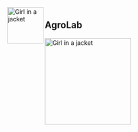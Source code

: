  
<img src="https://user-images.githubusercontent.com/104635627/224730419-071b8ae6-5acc-4e72-8643-6331d98ebe2d.png"  align="left"  alt="Girl in a jacket" width="84" height="84"> 

## AgroLab

<img src="https://user-images.githubusercontent.com/104635627/224736323-be7e0cf6-663e-4431-8cc4-568ad54702b5.gif"  align="left"  alt="Girl in a jacket" width="200" height="">

